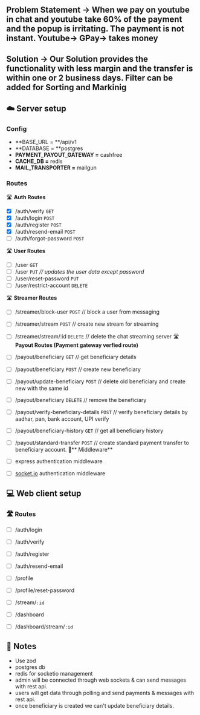 ## Problem Statement -> When we pay on youtube in chat and youtube take 60% of the payment and the popup is irritating. The payment is not instant. Youtube-> GPay-> takes money 
## Solution -> Our Solution provides the functionality with less margin and the transfer is within one or 2 business days. Filter can be added for Sorting and Markinig 

##  ☁️ Server setup
### Config
- **BASE_URL = **/api/v1
- **DATABASE = **postgres
- **PAYMENT_PAYOUT_GATEWAY =** cashfree
- **CACHE_DB =** redis
- **MAIL_TRANSPORTER =** mailgun
### Routes
 🛣️ **Auth Routes**

- [x] /auth/verify `GET`  
- [x] /auth/login  `POST`  
- [x] /auth/register  `POST`
- [x] /auth/resend-email `POST`
- [ ] /auth/forgot-password  `POST` 

🛣️ **User Routes**

- [ ] /user  `GET` 
- [ ] /user  `PUT`                         _// updates the user data except password_
- [ ] /user/reset-password `PUT` 
- [ ] /user/restrict-account `DELETE` 

🛣️ **Streamer Routes**

- [ ] /streamer/block-user `POST`     // block a user from messaging
- [ ] /streamer/stream `POST`            // create new stream for streaming
- [ ] /streamer/stream/:id `DELETE`         // delete the chat streaming server
🛣️ **Payout Routes (Payment gateway verfied route)**

- [ ] /payout/beneficiary `GET`  // get beneficiary details
- [ ] /payout/beneficiary `POST`  // create new beneficiary
- [ ] /payout/update-beneficiary `POST`  // delete old beneficiary and create new with the same id
- [ ] /payout/beneficiary `DELETE`  // remove the beneficiary
- [ ] /payout/verify-beneficiary-details  `POST`  // verify beneficiary details by aadhar, pan, bank account, UPI  verify
- [ ] /payout/beneficiary-history `GET`  // get all beneficiary history
- [ ] /payout/standard-transfer `POST`  // create standard payment transfer to beneficiary account.
🌉** Middleware**

- [ ] express authentication middleware
- [ ] [socket.io](https://socket.io/) authentication middleware


## 💻 Web client setup
### 🛣️ Routes
- [ ] /auth/login
- [ ] /auth/verify
- [ ] /auth/register
- [ ] /auth/resend-email
- [ ] /profile
- [ ] /profile/reset-password
- [ ] /stream/`:id` 
- [ ] /dashboard
- [ ] /dashboard/stream/`:id` 


## 📝 Notes
- Use zod
- postgres db
- redis for socketio management
- admin will be connected through web sockets & can send messages with rest api.
- users will get data through polling and send payments & messages with rest api.
- once beneficiary is created we can't update beneficiary details.
